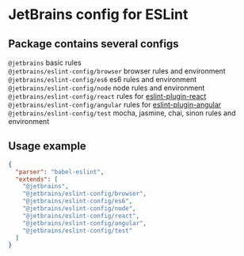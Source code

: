 # JetBrains config for ESLint

## Package contains several configs

`@jetbrains` basic rules<br />
`@jetbrains/eslint-config/browser` browser rules and environment<br />
`@jetbrains/eslint-config/es6` es6 rules and environment<br /> 
`@jetbrains/eslint-config/node` node rules and environment<br />
`@jetbrains/eslint-config/react` rules for [eslint-plugin-react](https://github.com/yannickcr/eslint-plugin-react)<br /> 
`@jetbrains/eslint-config/angular`  rules for [eslint-plugin-angular](https://github.com/Gillespie59/eslint-plugin-angular)<br /> 
`@jetbrains/eslint-config/test` mocha, jasmine, chai, sinon rules and environment<br /> 

## Usage example

```json
{
  "parser": "babel-eslint",
  "extends": [
    "@jetbrains",
    "@jetbrains/eslint-config/browser",
    "@jetbrains/eslint-config/es6",
    "@jetbrains/eslint-config/node",
    "@jetbrains/eslint-config/react",
    "@jetbrains/eslint-config/angular",
    "@jetbrains/eslint-config/test"
  ]
}
```
